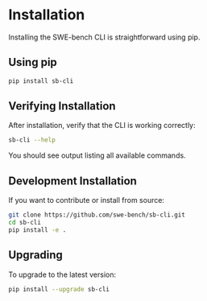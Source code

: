 # Installation

Installing the SWE-bench CLI is straightforward using pip.

## Using pip

```bash
pip install sb-cli
```

## Verifying Installation

After installation, verify that the CLI is working correctly:

```bash
sb-cli --help
```

You should see output listing all available commands.

## Development Installation

If you want to contribute or install from source:

```bash
git clone https://github.com/swe-bench/sb-cli.git
cd sb-cli
pip install -e .
```

## Upgrading

To upgrade to the latest version:

```bash
pip install --upgrade sb-cli
```
